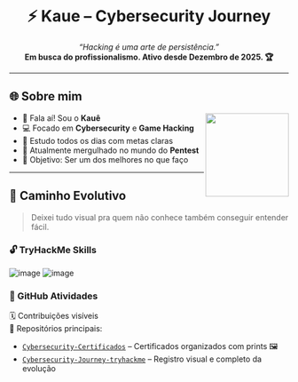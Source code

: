 <h1 align="center">⚡ Kaue – Cybersecurity Journey</h1>

<p align="center">
  <em>“Hacking é uma arte de persistência.”</em><br>
  <strong>Em busca do profissionalismo. Ativo desde Dezembro de 2025. 🏆</strong>
</p>

---

## 🌐 Sobre mim

<img align="right" src="URL_DA_SUA_FOTO_AQUI" width="150"/>

- 👋 Fala aí! Sou o **Kauê**  
- 💻 Focado em **Cybersecurity** e **Game Hacking**  
- 🧠 Estudo todos os dias com metas claras  
- 🔎 Atualmente mergulhado no mundo do **Pentest**  
- 🎯 Objetivo: Ser um dos melhores no que faço  

---

## 🚀 Caminho Evolutivo

> Deixei tudo visual pra quem não conhece também conseguir entender fácil.

### 🔓 TryHackMe Skills
![image](https://github.com/user-attachments/assets/323ca8c4-f567-41d7-89d9-cac93ac2baba)
![image](https://github.com/user-attachments/assets/4acd3de7-db70-468d-8af7-c0556ef55319)


### 🧩 GitHub Atividades

🗓️ Contribuições visíveis  
📁 Repositórios principais:
- [`Cybersecurity-Certificados`](https://github.com/KrnL777/Cybersecurity-Certificados) – Certificados organizados com prints 🖼️  
- [`Cybersecurity-Journey-tryhackme`](https://github.com/KrnL777/Cybersecurity-Journey-tryhackme) – Registro visual e completo da evolução  

